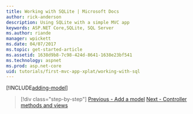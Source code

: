 ```yaml
---
title: Working with SQLite | Microsoft Docs
author: rick-anderson
description: Using SQLite with a simple MVC app
keywords: ASP.NET Core,SQLite, SQL Server 
ms.author: riande
manager: wpickett
ms.date: 04/07/2017
ms.topic: get-started-article
ms.assetid: 1638d9b8-7c98-424d-8641-1638e23bf541
ms.technology: aspnet
ms.prod: asp.net-core
uid: tutorials/first-mvc-app-xplat/working-with-sql
---
```

[!INCLUDE[adding-model](../../includes/mvc-intro/sql.md)]

>[!div class="step-by-step"]
[Previous - Add a model](adding-model.md)
[Next - Controller methods and views](controller-methods-views.md)

